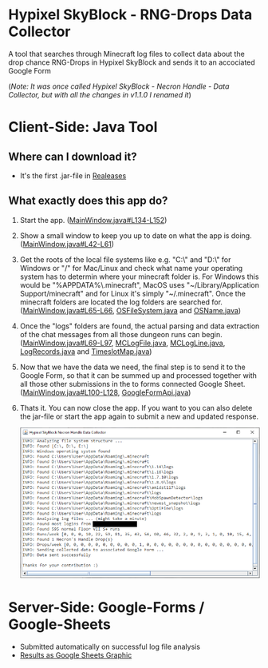 # Hypixel SkyBlock - RNG-Drops Data Collector
A tool that searches through Minecraft log files to collect data about the drop chance RNG-Drops in Hypixel SkyBlock and sends it to an accociated Google Form

(*Note: It was once called Hypixel SkyBlock - Necron Handle - Data Collector, but with all the changes in v1.1.0 I renamed it*)

# Client-Side: Java Tool
## Where can I download it?
- It's the first .jar-file in [Realeases](https://github.com/doej1367/HypixelSkyBlockRNGDropsDataCollector/releases)
## What exactly does this app do?
1. Start the app. ([MainWindow.java#L134-L152](https://github.com/doej1367/HypixelSkyBlockRNGDropsDataCollector/blob/db3a82ce4fba00f011309f44838078bb39a3708d/src/main/MainWindow.java#L134-L152))
2. Show a small window to keep you up to date on what the app is doing. ([MainWindow.java#L42-L61](https://github.com/doej1367/HypixelSkyBlockRNGDropsDataCollector/blob/db3a82ce4fba00f011309f44838078bb39a3708d/src/main/MainWindow.java#L42-L61))
3. Get the roots of the local file systems like e.g. "C:\\" and "D:\\" for Windows or "/" for Mac/Linux and check what name your operating system has to determin where your minecraft folder is. For Windows this would be "%APPDATA%\\.minecraft", MacOS uses "\~/Library/Application Support/minecraft" and for Linux it's simply "\~/.minecraft". Once the minecraft folders are located the log folders are searched for. ([MainWindow.java#L65-L66](https://github.com/doej1367/HypixelSkyBlockRNGDropsDataCollector/blob/db3a82ce4fba00f011309f44838078bb39a3708d/src/main/MainWindow.java#L65-L66), [OSFileSystem.java](https://github.com/doej1367/HypixelSkyBlockRNGDropsDataCollector/blob/db3a82ce4fba00f011309f44838078bb39a3708d/src/util/OSFileSystem.java) and [OSName.java](https://github.com/doej1367/HypixelSkyBlockRNGDropsDataCollector/blob/db3a82ce4fba00f011309f44838078bb39a3708d/src/util/OSName.java))
4. Once the "logs" folders are found, the actual parsing and data extraction of the chat messages from all those dungeon runs can begin. ([MainWindow.java#L69-L97](https://github.com/doej1367/HypixelSkyBlockRNGDropsDataCollector/blob/db3a82ce4fba00f011309f44838078bb39a3708d/src/main/MainWindow.java#L69-L97), [MCLogFile.java](https://github.com/doej1367/HypixelSkyBlockRNGDropsDataCollector/blob/db3a82ce4fba00f011309f44838078bb39a3708d/src/util/MCLogFile.java), [MCLogLine.java](https://github.com/doej1367/HypixelSkyBlockRNGDropsDataCollector/blob/db3a82ce4fba00f011309f44838078bb39a3708d/src/util/MCLogLine.java), [LogRecords.java](https://github.com/doej1367/HypixelSkyBlockRNGDropsDataCollector/blob/db3a82ce4fba00f011309f44838078bb39a3708d/src/util/LogRecords.java) and [TimeslotMap.java](https://github.com/doej1367/HypixelSkyBlockRNGDropsDataCollector/blob/db3a82ce4fba00f011309f44838078bb39a3708d/src/util/TimeslotMap.java))
5. Now that we have the data we need, the final step is to send it to the Google Form, so that it can be summed up and processed together with all those other submissions in the to forms connected Google Sheet. ([MainWindow.java#L100-L128](https://github.com/doej1367/HypixelSkyBlockRNGDropsDataCollector/blob/db3a82ce4fba00f011309f44838078bb39a3708d/src/main/MainWindow.java#L100-L128), [GoogleFormApi.java](https://github.com/doej1367/HypixelSkyBlockRNGDropsDataCollector/blob/db3a82ce4fba00f011309f44838078bb39a3708d/src/util/GoogleFormApi.java))
6. Thats it. You can now close the app. If you want to you can also delete the jar-file or start the app again to submit a new and updated response.


    ![icon](screenshots/screenshot01.png)

  

# Server-Side: Google-Forms / Google-Sheets
- Submitted automatically on successful log file analysis
- [Results as Google Sheets Graphic](https://docs.google.com/spreadsheets/d/e/2PACX-1vReIuER28dXhxg4nQA-9RasMRvrXXb14EZdMTEmccgl-ACaybZ1nYHQVauiW9S08nWOOawyQ48P4HU0/pubhtml)
